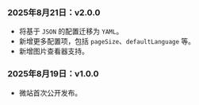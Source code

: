 ### 2025年8月21日：v2.0.0
- 将基于 `JSON` 的配置迁移为 `YAML`。
- 新增更多配置项，包括 `pageSize`、`defaultLanguage` 等。
- 新增图片查看器支持。

### 2025年8月19日：v1.0.0
- 微站首次公开发布。
